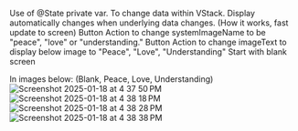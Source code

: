 Use of @State private var. To change data within VStack. Display automatically changes when underlying data changes. (How it works, fast update to screen)
Button Action to change systemImageName to be "peace", "love" or "understanding."
Button Action to change imageText to display below image to "Peace", "Love", "Understanding"
Start with blank screen

In images below: (Blank, Peace, Love, Understanding)
![Screenshot 2025-01-18 at 4 37 50 PM](https://github.com/user-attachments/assets/77eb8926-e274-40c3-ac79-e18bd974b42d)
![Screenshot 2025-01-18 at 4 38 18 PM](https://github.com/user-attachments/assets/d24b2a11-b08b-4ba4-9ae0-416ba7152f5d)
![Screenshot 2025-01-18 at 4 38 28 PM](https://github.com/user-attachments/assets/cc4842bb-b951-42c1-9685-be9e1e502889)
![Screenshot 2025-01-18 at 4 38 38 PM](https://github.com/user-attachments/assets/d74c7751-3602-4947-b2ae-dd20b75ebd22)

